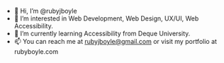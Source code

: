 - 👋 Hi, I’m @rubyjboyle
- 👀 I’m interested in Web Development, Web Design, UX/UI, Web Accessibility.
- 🌱 I’m currently learning Accessibility from Deque University.
- 📫 You can reach me at rubyjboyle@gmail.com or visit my portfolio at rubyboyle.com

<!---
rubyjboyle/rubyjboyle is a ✨ special ✨ repository because its `README.md` (this file) appears on your GitHub profile.
You can click the Preview link to take a look at your changes.
--->
